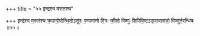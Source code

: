 +++
title = "५५ इन्द्रश्च मरुतश्च"

+++
इन्द्र॑श्च म॒रुत॑श्च क्र॒पायो॒पोत्थि॒तोऽसु॑रः प॒ण्यमा॑नो मि॒त्रः क्री॒तो विष्णुः॑ शिपिवि॒ष्टऽऊ॒रावास॑न्नो॒ विष्णु॑र्न॒रन्धि॑षः ॥५५॥